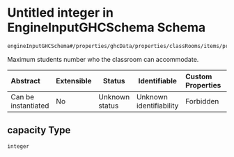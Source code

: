# Untitled integer in EngineInputGHCSchema Schema

```txt
engineInputGHCSchema#/properties/ghcData/properties/classRooms/items/properties/capacity
```

Maximum students number who the classroom can accommodate.


| Abstract            | Extensible | Status         | Identifiable            | Custom Properties | Additional Properties | Access Restrictions | Defined In                                                         |
| :------------------ | ---------- | -------------- | ----------------------- | :---------------- | --------------------- | ------------------- | ------------------------------------------------------------------ |
| Can be instantiated | No         | Unknown status | Unknown identifiability | Forbidden         | Allowed               | none                | [ghc.schema.json\*](../out/ghc.schema.json "open original schema") |

## capacity Type

`integer`
